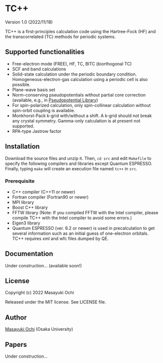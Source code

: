 # TC++
Version 1.0 (2022/11/18)

TC++ is a first-principles calculation code using the Hartree-Fock (HF) and the transcorrelated (TC) methods for periodic systems.

## Supported functionalities
- Free-electron mode (FREE), HF, TC, BITC (biorthogonal TC)
- SCF and band calculations
- Solid-state calculation under the periodic boundary condition. Homogeneous-electron-gas calculation using a periodic cell is also possible.
- Plane-wave basis set
- Norm-conserving pseudopotentials without partial core correction (available, e.g., in [Pseudopotential Library](https://pseudopotentiallibrary.org/))
- For spin-polarized calculation, only spin-collinear calculation without spin-orbit coupling is available.
- Monkhorst-Pack k-grid with/without a shift. A k-grid should not break any crystal symmetry. Gamma-only calculation is at present not supported.
- RPA-type Jastrow factor

## Installation
Download the source files and unzip it. Then, `cd src` and edit `Makefile` to specify the following compilers and libraries except Quantum ESPRESSO. Finally, typing `make` will create an execution file named `tc++` in `src`.

### Prerequisite
- C++ compiler (C++11 or newer)
- Fortran compiler (Fortran90 or newer)
- MPI library
- Boost C++ library
- FFTW library (Note: If you compiled FFTW with the Intel compiler, please compile TC++ with the Intel compiler to avoid some errors.)
- Eigen3 library
- Quantum ESPRESSO (ver. 6.2 or newer) is used in precalculation to get several information such as an initial guess of one-electron orbitals. TC++ requires xml and wfc files dumped by QE.

## Documentation
Under construction... (available soon!)

## License
Copyright (c) 2022 Masayuki Ochi

Released under the MIT license. See LICENSE file.

## Author
[Masayuki Ochi](http://ann.phys.sci.osaka-u.ac.jp/ochi/ochi_en.html) (Osaka University)

## Papers
Under construction...


